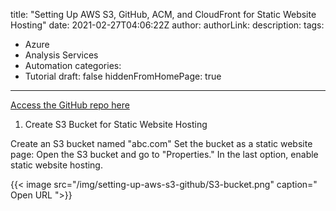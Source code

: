 title: "Setting Up AWS S3, GitHub, ACM, and CloudFront for Static Website Hosting"
date: 2021-02-27T04:06:22Z
author:
authorLink:
description:
tags:
- Azure
- Analysis Services
- Automation
categories:
- Tutorial
draft: false
hiddenFromHomePage: true
---

[Access the GitHub repo here](https://github.com/yahyagulshan/yahyagulshan.com)
1. Create S3 Bucket for Static Website Hosting


Create an S3 bucket named "abc.com"
Set the bucket as a static website page:
Open the S3 bucket and go to "Properties."
In the last option, enable static website hosting.

{{< image src="/img/setting-up-aws-s3-github/S3-bucket.png" caption=" Open URL ">}}
